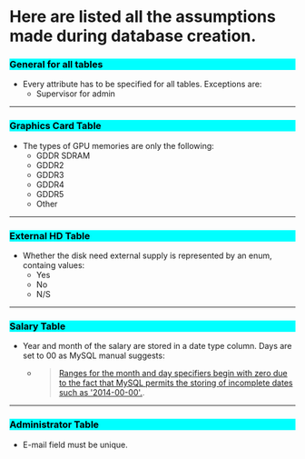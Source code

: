 # Here are listed all the assumptions made during database creation.

### <div style="background-color: Cyan;color:black;"> General for all tables </div>
* Every attribute has to be specified for all tables. Exceptions are:
  * Supervisor for admin
---
### <div style="background-color: Cyan;color:black;"> Graphics Card Table </div>
* The types of GPU memories are only the following: 
  * GDDR SDRAM
  * GDDR2
  * GDDR3
  * GDDR4
  * GDDR5
  * Other
---
### <div style="background-color: Cyan;color:black;"> External HD Table </div>
* Whether the disk need external supply is represented by an enum, containg values:
  * Yes
  * No
  * N/S
---
### <div style="background-color: Cyan;color:black;"> Salary Table </div>
* Year and month of the salary are stored in a date type column. Days are set to 00 as MySQL manual suggests:
  * >[Ranges for the month and day specifiers begin with zero due to the fact that MySQL permits the storing of incomplete dates such as '2014-00-00'.](https://dev.mysql.com/doc/refman/8.0/en/date-and-time-functions.html#function_date-format).
---
### <div style="background-color: Cyan;color:black;"> Administrator Table </div>
* E-mail field must be unique. 

